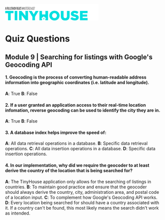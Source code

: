 <img src="../../../images/tinyhouse-logo.png" width="60%"/>

# Quiz Questions

## Module 9 | Searching for listings with Google's Geocoding API

#### 1. Geocoding is the process of converting human-readable address information into geographic coordinates (i.e. latitude and longitude).

**A**: True
**B**: False

#### 2. If a user granted an application access to their real-time location infomation, reverse geocoding can be used to identify the city they are in.

**A**: True
**B**: False

#### 3. A database index helps improve the speed of:

**A**: All data retrieval operations in a database.
**B**: Specific data retrieval operations.
**C**: All data insertion operations in a database.
**D**: Specific data insertion operations.

#### 4. In our implementation, why did we require the geocoder to at least derive the country of the location that is being searched for?

**A**: The TinyHouse application only allows for the searching of listings in countries.
**B**: To maintain good practice and ensure that the geocoder should always derive the country, city, administration area, and postal code of a location input.
**C**: To complement how Google's Geocoding API works.
**D**: Every location being searched for should have a country associated with it. If a country can't be found, this most likely means the search didn't work as intended.
